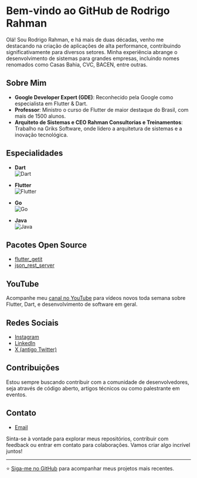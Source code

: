 # Bem-vindo ao GitHub de Rodrigo Rahman

Olá! Sou Rodrigo Rahman, e há mais de duas décadas, venho me destacando na criação de aplicações de alta performance, contribuindo significativamente para diversos setores. Minha experiência abrange o desenvolvimento de sistemas para grandes empresas, incluindo nomes renomados como Casas Bahia, CVC, BACEN, entre outras.

## Sobre Mim

- **Google Developer Expert (GDE)**: Reconhecido pela Google como especialista em Flutter & Dart.
- **Professor**: Ministro o curso de Flutter de maior destaque do Brasil, com mais de 1500 alunos.
- **Arquiteto de Sistemas e CEO Rahman Consultorias e Treinamentos**: Trabalho na Griks Software, onde lidero a arquitetura de sistemas e a inovação tecnológica.

## Especialidades

- **Dart**  
  ![Dart](https://img.icons8.com/color/48/000000/dart.png)

- **Flutter**  
  ![Flutter](https://img.icons8.com/color/48/000000/flutter.png)

- **Go**  
  ![Go](https://img.icons8.com/color/48/000000/golang.png)

- **Java**  
  ![Java](https://img.icons8.com/color/48/000000/java-coffee-cup-logo.png)


## Pacotes Open Source

- [flutter_getit](https://pub.dev/packages/flutter_getit)
- [json_rest_server](https://pub.dev/packages/json_rest_server)

## YouTube

Acompanhe meu [canal no YouTube](https://youtube.com/rodrigorahman) para vídeos novos toda semana sobre Flutter, Dart, e desenvolvimento de software em geral.

## Redes Sociais

- [Instagram](https://instagram.com/rodrigorahman.dev)
- [LinkedIn](https://www.linkedin.com/in/rodrigo-rahman/)
- [X (antigo Twitter)](https://x.com/RodrigoRahman)

## Contribuições

Estou sempre buscando contribuir com a comunidade de desenvolvedores, seja através de código aberto, artigos técnicos ou como palestrante em eventos.

## Contato

- [Email](mailto:rodrigo@academiadoflutter.com.br)

Sinta-se à vontade para explorar meus repositórios, contribuir com feedback ou entrar em contato para colaborações. Vamos criar algo incrível juntos!

---

⭐️ [Siga-me no GitHub](https://github.com/rodrigo-rahman) para acompanhar meus projetos mais recentes.
